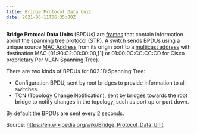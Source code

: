 ```yaml
---
title: Bridge Protocol Data Unit
date: 2021-06-11T06:35:00Z
---
```


**Bridge Protocol Data Units** (BPDUs) are [frames](20201009144356-frame.md) 
that contain information about the 
[spanning tree protocol](20201016141336-spanning-tree-protocol.md) (STP). 
A switch sends BPDUs using a unique source [MAC Address](20201009143255-mac-address.md) 
from its origin port to a [multicast address](20210611064541-multicast-address.md) with destination MAC
(01:80:C2:00:00:00,[1] or 01:00:0C:CC:CC:CD for Cisco proprietary Per VLAN
Spanning Tree). 

There are two kinds of BPDUs for 802.1D Spanning Tree:
* Configuration BPDU, sent by root bridges to provide information to all switches.
* TCN (Topology Change Notification), sent by bridges towards the root bridge to notify changes in the topology, such as port up or port down.

By default the BPDUs are sent every 2 seconds. 

Source: https://en.wikipedia.org/wiki/Bridge_Protocol_Data_Unit

